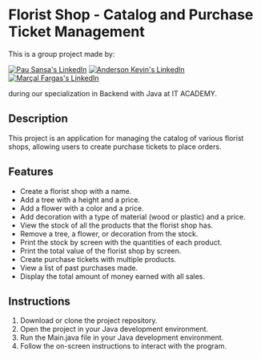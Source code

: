 # Florist Shop - Catalog and Purchase Ticket Management


This is a group project made by:


[![Pau Sansa's LinkedIn](https://img.shields.io/badge/LinkedIn-Pau%20Sansa-blue)](https://www.linkedin.com/in/pausansa/)
[![Anderson Kevin's LinkedIn](https://img.shields.io/badge/LinkedIn-Anderson%20Kevin-blue)](#)
[![Marçal Fargas's LinkedIn](https://img.shields.io/badge/LinkedIn-Mar%C3%A7al%20Fargas-blue)](#)


during our specialization in Backend with Java at IT ACADEMY.

## Description

This project is an application for managing the catalog of various florist shops, allowing users to create purchase tickets to place orders.

## Features

- Create a florist shop with a name.
- Add a tree with a height and a price.
- Add a flower with a color and a price.
- Add decoration with a type of material (wood or plastic) and a price.
- View the stock of all the products that the florist shop has.
- Remove a tree, a flower, or decoration from the stock.
- Print the stock by screen with the quantities of each product.
- Print the total value of the florist shop by screen.
- Create purchase tickets with multiple products.
- View a list of past purchases made.
- Display the total amount of money earned with all sales.

## Instructions

1. Download or clone the project repository.
2. Open the project in your Java development environment.
3. Run the Main.java file in your Java development environment.
4. Follow the on-screen instructions to interact with the program.
